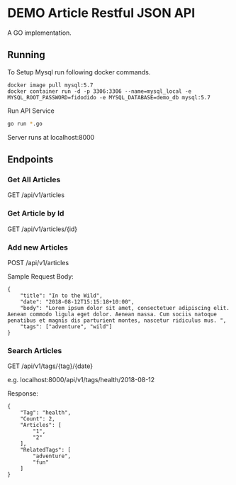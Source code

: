 # DEMO Article Restful JSON API
A GO implementation.

## Running 
To Setup Mysql run following docker commands. 

```
docker image pull mysql:5.7
docker container run -d -p 3306:3306 --name=mysql_local -e MYSQL_ROOT_PASSWORD=fidodido -e MYSQL_DATABASE=demo_db mysql:5.7
```

Run API Service
```sh
go run *.go
```

Server runs at localhost:8000

## Endpoints

### Get All Articles
GET /api/v1/articles

### Get Article by Id
GET /api/v1/articles/{id}

### Add new Articles
POST /api/v1/articles

Sample Request Body:
```
{
	"title": "In to the Wild",
	"date": "2018-08-12T15:15:18+10:00",
	"body": "Lorem ipsum dolor sit amet, consectetuer adipiscing elit. Aenean commodo ligula eget dolor. Aenean massa. Cum sociis natoque penatibus et magnis dis parturient montes, nascetur ridiculus mus. ",
	"tags": ["adventure", "wild"]
}
```

### Search Articles
GET /api/v1/tags/{tag}/{date}

e.g. localhost:8000/api/v1/tags/health/2018-08-12

Response:
```
{
    "Tag": "health",
    "Count": 2,
    "Articles": [
        "1",
        "2"
    ],
    "RelatedTags": [
        "adventure",
        "fun"
    ]
}
```
